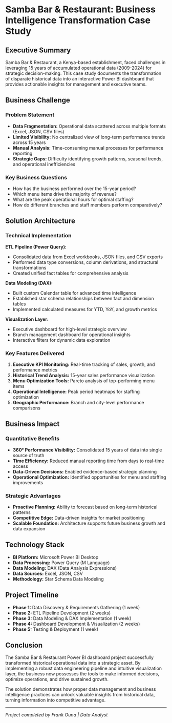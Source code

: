 # Samba Bar & Restaurant: Business Intelligence Transformation Case Study

## Executive Summary
Samba Bar & Restaurant, a Kenya-based establishment, faced challenges in leveraging 15 years of accumulated operational data (2009-2024) for strategic decision-making. This case study documents the transformation of disparate historical data into an interactive Power BI dashboard that provides actionable insights for management and executive teams.

## Business Challenge
### Problem Statement
- **Data Fragmentation:** Operational data scattered across multiple formats (Excel, JSON, CSV files)
- **Limited Visibility:** No centralized view of long-term performance trends across 15 years
- **Manual Analysis:** Time-consuming manual processes for performance reporting
- **Strategic Gaps:** Difficulty identifying growth patterns, seasonal trends, and operational inefficiencies

### Key Business Questions
- How has the business performed over the 15-year period?
- Which menu items drive the majority of revenue?
- What are the peak operational hours for optimal staffing?
- How do different branches and staff members perform comparatively?

## Solution Architecture

### Technical Implementation
**ETL Pipeline (Power Query):**
- Consolidated data from Excel workbooks, JSON files, and CSV exports
- Performed data type conversions, column derivations, and structural transformations
- Created unified fact tables for comprehensive analysis

**Data Modeling (DAX):**
- Built custom Calendar table for advanced time intelligence
- Established star schema relationships between fact and dimension tables
- Implemented calculated measures for YTD, YoY, and growth metrics

**Visualization Layer:**
- Executive dashboard for high-level strategic overview
- Branch management dashboard for operational insights
- Interactive filters for dynamic data exploration

### Key Features Delivered
1. **Executive KPI Monitoring:** Real-time tracking of sales, growth, and performance metrics
2. **Historical Trend Analysis:** 15-year sales performance visualization
3. **Menu Optimization Tools:** Pareto analysis of top-performing menu items
4. **Operational Intelligence:** Peak period heatmaps for staffing optimization
5. **Geographic Performance:** Branch and city-level performance comparisons

## Business Impact

### Quantitative Benefits
- **360° Performance Visibility:** Consolidated 15 years of data into single source of truth
- **Time Efficiency:** Reduced manual reporting time from days to real-time access
- **Data-Driven Decisions:** Enabled evidence-based strategic planning
- **Operational Optimization:** Identified opportunities for menu and staffing improvements

### Strategic Advantages
- **Proactive Planning:** Ability to forecast based on long-term historical patterns
- **Competitive Edge:** Data-driven insights for market positioning
- **Scalable Foundation:** Architecture supports future business growth and data expansion

## Technology Stack
- **BI Platform:** Microsoft Power BI Desktop
- **Data Processing:** Power Query (M Language)
- **Data Modeling:** DAX (Data Analysis Expressions)
- **Data Sources:** Excel, JSON, CSV
- **Methodology:** Star Schema Data Modeling

## Project Timeline
- **Phase 1:** Data Discovery & Requirements Gathering (1 week)
- **Phase 2:** ETL Pipeline Development (2 weeks)
- **Phase 3:** Data Modeling & DAX Implementation (1 week)
- **Phase 4:** Dashboard Development & Visualization (2 weeks)
- **Phase 5:** Testing & Deployment (1 week)

## Conclusion
The Samba Bar & Restaurant Power BI dashboard project successfully transformed historical operational data into a strategic asset. By implementing a robust data engineering pipeline and intuitive visualization layer, the business now possesses the tools to make informed decisions, optimize operations, and drive sustained growth.

The solution demonstrates how proper data management and business intelligence practices can unlock valuable insights from historical data, turning information into competitive advantage.

---
*Project completed by Frank Ouna | Data Analyst*
